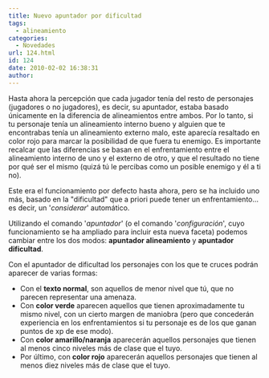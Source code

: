 ```yaml
---
title: Nuevo apuntador por dificultad
tags:
  - alineamiento
categories:
  - Novedades
url: 124.html
id: 124
date: 2010-02-02 16:38:31
author:
---
```


Hasta ahora la percepción que cada jugador tenía del resto de personajes (jugadores o no jugadores), es decir, su apuntador, estaba basado únicamente en la diferencia de alineamientos entre ambos. Por lo tanto, si tu personaje tenía un alineamiento interno bueno y alguien que te encontrabas tenía un alineamiento externo malo, este aparecía resaltado en color rojo para marcar la posibilidad de que fuera tu enemigo. Es importante recalcar que las diferencias se basan en el enfrentamiento entre el alineamiento interno de uno y el externo de otro, y que el resultado no tiene por qué ser el mismo (quizá tú le percibas como un posible enemigo y él a ti no).

Este era el funcionamiento por defecto hasta ahora, pero se ha incluido uno más, basado en la "dificultad" que a priori puede tener un enfrentamiento... es decir, un '_considerar_' automático.

Utilizando el comando '_apuntador_' (o el comando '_configuración_', cuyo funcionamiento se ha ampliado para incluir esta nueva faceta) podemos cambiar entre los dos modos: **apuntador alineamiento** y **apuntador dificultad**.

Con el apuntador de dificultad los personajes con los que te cruces podrán aparecer de varias formas:  

*   Con el **texto normal**, son aquellos de menor nivel que tú, que no parecen representar una amenaza.
*   Con **color verde** aparecen aquellos que tienen aproximadamente tu mismo nivel, con un cierto margen de maniobra (pero que concederán experiencia en los enfrentamientos si tu personaje es de los que ganan puntos de xp de ese modo).
*   Con **color amarillo/naranja** aparecerán aquellos personajes que tienen al menos cinco niveles más de clase que el tuyo.
*   Por último, con **color rojo** aparecerán aquellos personajes que tienen al menos diez niveles más de clase que el tuyo.
